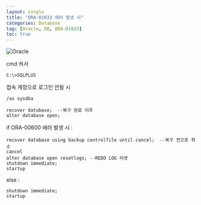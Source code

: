 ```yaml
---
layout: single
title: "ORA-01033 에러 발생 시"
categories: Database
tag: [Oracle, DB, ORA-01033]
toc: true
---
```


![Oracle](https://media.vlpt.us/images/dainni/post/2214cf8b-57b6-42dd-8aa3-26f4ee4fd54f/Oracle-Logo.png)

cmd 켜서
```terminal
C:\>SQLPLUS
```

접속 계정으로 로그인 안될 시
```terminal
/as sysdba

recover database;  --복구 완료 이후
alter database open;
```

if ORA-00600 에러 발생 시 :
  ```terminal
  recover database using backup controlfile until cancel;  --복구 전으로 취소
  cancel
  alter database open resetlogs; --REDO LOG 리셋
  shutdown immediate;
  startup
  ```
else :
  ```terminal
  shutdown immediate;
  startup
  ```